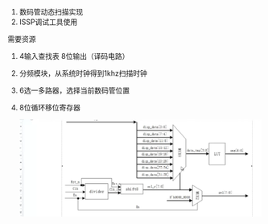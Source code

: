 1. 数码管动态扫描实现
2. ISSP调试工具使用

需要资源
1. 4输入查找表 8位输出（译码电路）
2. 分频模块，从系统时钟得到1khz扫描时钟
3. 6选一多路器，选择当前数码管位置
4. 8位循环移位寄存器

   ![](2022-10-28-15-13-16.png)